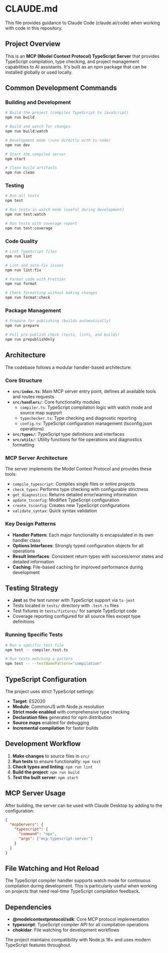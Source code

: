 # CLAUDE.md

This file provides guidance to Claude Code (claude.ai/code) when working with code in this repository.

## Project Overview

This is an **MCP (Model Context Protocol) TypeScript Server** that provides TypeScript compilation, type checking, and project management capabilities to AI assistants. It's built as an npm package that can be installed globally or used locally.

## Common Development Commands

### Building and Development
```bash
# Build the project (compiles TypeScript to JavaScript)
npm run build

# Build and watch for changes
npm run build:watch

# Development mode (runs directly with ts-node)
npm run dev

# Start the compiled server
npm start

# Clean build artifacts
npm run clean
```

### Testing
```bash
# Run all tests
npm test

# Run tests in watch mode (useful during development)
npm run test:watch

# Run tests with coverage report
npm run test:coverage
```

### Code Quality
```bash
# Lint TypeScript files
npm run lint

# Lint and auto-fix issues
npm run lint:fix

# Format code with Prettier
npm run format

# Check formatting without making changes
npm run format:check
```

### Package Management
```bash
# Prepare for publishing (builds automatically)
npm run prepare

# Full pre-publish check (tests, lints, and builds)
npm run prepublishOnly
```

## Architecture

The codebase follows a modular handler-based architecture:

### Core Structure
- **`src/index.ts`**: Main MCP server entry point, defines all available tools and routes requests
- **`src/handlers/`**: Core functionality modules
  - `compiler.ts`: TypeScript compilation logic with watch mode and source map support
  - `typechecker.ts`: Type checking and diagnostic reporting
  - `config.ts`: TypeScript configuration management (tsconfig.json operations)
- **`src/types/`**: TypeScript type definitions and interfaces
- **`src/utils/`**: Utility functions for file operations and diagnostics formatting

### MCP Server Architecture
The server implements the Model Context Protocol and provides these tools:
- `compile_typescript`: Compiles single files or entire projects
- `check_types`: Performs type checking with configurable strictness
- `get_diagnostics`: Returns detailed error/warning information
- `update_tsconfig`: Modifies TypeScript configuration
- `create_tsconfig`: Creates new TypeScript configurations
- `validate_syntax`: Quick syntax validation

### Key Design Patterns
- **Handler Pattern**: Each major functionality is encapsulated in its own handler class
- **Options Interfaces**: Strongly typed configuration objects for all operations
- **Result Interfaces**: Consistent return types with success/error states and detailed information
- **Caching**: File-based caching for improved performance during development

## Testing Strategy

- **Jest** as the test runner with TypeScript support via `ts-jest`
- Tests located in `tests/` directory with `.test.ts` files
- Test fixtures in `tests/fixtures/` for sample TypeScript code
- Coverage reporting configured for all source files except type definitions

### Running Specific Tests
```bash
# Run a specific test file
npm test -- compiler.test.ts

# Run tests matching a pattern
npm test -- --testNamePattern="compilation"
```

## TypeScript Configuration

The project uses strict TypeScript settings:
- **Target**: ES2020
- **Module**: CommonJS with Node.js resolution
- **Strict mode enabled** with comprehensive type checking
- **Declaration files** generated for npm distribution
- **Source maps** enabled for debugging
- **Incremental compilation** for faster builds

## Development Workflow

1. **Make changes** to source files in `src/`
2. **Run tests** to ensure functionality: `npm test`
3. **Check types and linting**: `npm run lint`
4. **Build the project**: `npm run build`
5. **Test the built server**: `npm start`

## MCP Server Usage

After building, the server can be used with Claude Desktop by adding to the configuration:

```json
{
  "mcpServers": {
    "typescript": {
      "command": "npx",
      "args": ["mcp-typescript-server"]
    }
  }
}
```

## File Watching and Hot Reload

The TypeScript compiler handler supports watch mode for continuous compilation during development. This is particularly useful when working on projects that need real-time TypeScript compilation feedback.

## Dependencies

- **@modelcontextprotocol/sdk**: Core MCP protocol implementation
- **typescript**: TypeScript compiler API for all compilation operations
- **chokidar**: File watching for development workflows

The project maintains compatibility with Node.js 16+ and uses modern TypeScript features throughout.